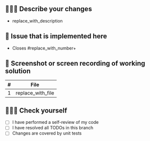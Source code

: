 ## 🧙🏻‍♂️ Describe your changes

- replace_with_description

## 🔗 Issue that is implemented here 

- Closes #replace_with_number+

## 📸 Screenshot or screen recording of working solution

|   #   | File  |
| ----- | ----- |
|   1   | replace_with_file |

## 👮🏻‍♂️ Check yourself

- [ ] I have performed a self-review of my code
- [ ] I have resolved all TODOs in this branch
- [ ] Changes are covered by unit tests
